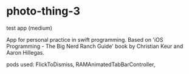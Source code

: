 # photo-thing-3
test app (medium)

App for personal practice in swift programming.
Based on 'iOS Programming - The Big Nerd Ranch Guide' book by Christian Keur and Aaron Hillegas.

pods used:
FlickToDismiss, RAMAnimatedTabBarController,
